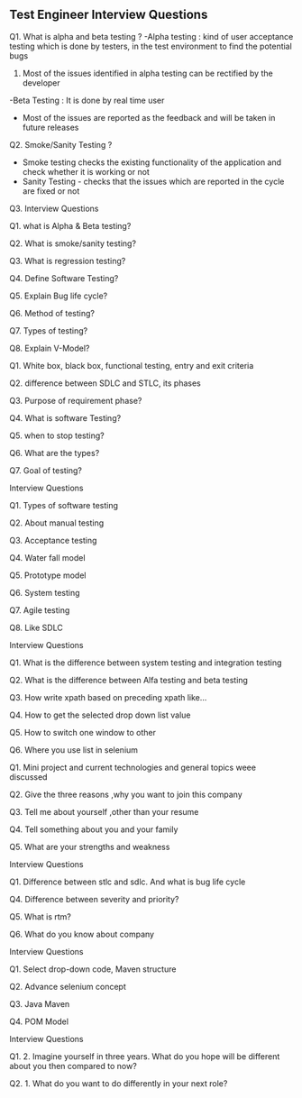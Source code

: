 

## Test Engineer Interview Questions

Q1. What is alpha and beta testing ?
-Alpha testing : kind of user acceptance testing which is done by testers, in the test environment to find the potential bugs
1. Most of the issues identified in alpha testing can be rectified by the developer


-Beta Testing : It is done by real time user
 - Most of the issues are reported as the feedback and will be taken in future releases

Q2. Smoke/Sanity Testing ?
- Smoke testing checks the existing functionality of the application and check whether it is working or not
- Sanity Testing - checks that the issues which are reported in the cycle are fixed or not

Q3. Interview Questions

Q1. what is Alpha & Beta testing? 

Q2. What is smoke/sanity testing? 

Q3. What is regression testing? 

Q4. Define Software Testing? 

Q5. Explain Bug life cycle? 

Q6. Method of testing? 

Q7. Types of testing? 

Q8. Explain V-Model? 




Q1. White box, black box, functional testing, entry and exit criteria 

Q2. difference between SDLC and STLC, its phases 

Q3. Purpose of requirement phase? 

Q4. What is software Testing? 

Q5. when to stop testing? 

Q6. What are the types? 

Q7. Goal of testing? 


Interview Questions

Q1. Types of software testing 

Q2. About manual testing 

Q3. Acceptance testing 

Q4. Water fall model 

Q5. Prototype model 

Q6. System testing 

Q7. Agile testing 

Q8. Like SDLC 


Interview Questions

Q1. What is the difference between system testing and integration testing 

Q2. What is the difference between Alfa testing and beta testing 

Q3. How write xpath based on preceding xpath like... 

Q4. How to get the selected drop down list value 

Q5. How to switch one window to other 

Q6. Where you use list in selenium 




Q1. Mini project and current technologies and general topics weee discussed 

Q2. Give the three reasons ,why you want to join this company 

Q3. Tell me about yourself ,other than your resume 

Q4. Tell something about you and your family 

Q5. What are your strengths and weakness 




Interview Questions

Q1. Difference between stlc and sdlc. And what is bug life cycle 

Q4. Difference between severity and priority? 

Q5. What is rtm? 

Q6. What do you know about company 




Interview Questions

Q1. Select drop-down code, Maven structure 

Q2. Advance selenium concept 

Q3. Java Maven 

Q4. POM Model 



Interview Questions

Q1. 2. Imagine yourself in three years. What do you hope will be different about you then compared to now? 

Q2. 1. What do you want to do differently in your next role?
